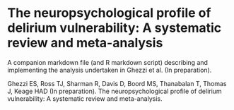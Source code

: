 # The neuropsychological profile of delirium vulnerability: A systematic review and meta-analysis

A companion markdown file (and R markdown script) describing and implementing the analysis undertaken in Ghezzi et al. (In preparation). 

Ghezzi ES, Ross TJ, Sharman R, Davis D, Boord MS, Thanabalan T, Thomas J, Keage HAD (In preparation). The neuropsychological profile of delirium vulnerability: A systematic review and meta-analysis.
